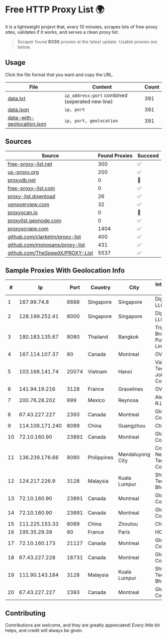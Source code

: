 
# Free HTTP Proxy List 🌍

It is a lightweight project that, every 10 minutes, scrapes lots of free-proxy sites, validates if it works, and serves a clean proxy list.


> Scraper found **8330** proxies at the latest update. Usable proxies are below.

## Usage

Click the file format that you want and copy the URL.


|File|Content|Count|
|----|-------|-----|
|[data.txt](https://raw.githubusercontent.com/themiralay/Proxy-List-World/master/data.txt)|`ip_address:port` combined (seperated new line)|391|
|[data.json](https://raw.githubusercontent.com/themiralay/Proxy-List-World/master/data.json)|`ip, port`|391|
|[data-with-geolocation.json](https://raw.githubusercontent.com/themiralay/Proxy-List-World/master/data-with-geolocation.json)|`ip, port, geolocation`|391|

## Sources

|Source|Found Proxies|Succeed|
|------|-------------|-------|
|[free-proxy-list.net](https://free-proxy-list.net)|300|✅|
|[us-proxy.org](https://www.us-proxy.org)|200|✅|
|[proxydb.net](http://proxydb.net)|0|🚫|
|[free-proxy-list.com](https://free-proxy-list.com/?page=&port=&type%5B%5D=http&type%5B%5D=https&up_time=0&search=Search)|0|✅|
|[proxy-list.download](https://www.proxy-list.download/HTTP)|26|✅|
|[vpnoverview.com](https://vpnoverview.com/privacy/anonymous-browsing/free-proxy-servers)|32|✅|
|[proxyscan.io](https://www.proxyscan.io)|0|🚫|
|[proxylist.geonode.com](https://proxylist.geonode.com/api/proxy-list?limit=300&page=1&sort_by=lastChecked&sort_type=desc&protocols=http,https)|0|✅|
|[proxyscrape.com](https://api.proxyscrape.com/v2/?request=displayproxies&protocol=http&timeout=10000&country=all&ssl=all&anonymity=all)|1404|✅|
|[github.com/clarketm/proxy-list](https://raw.githubusercontent.com/clarketm/proxy-list/master/proxy-list-raw.txt)|400|✅|
|[github.com/monosans/proxy-list](https://raw.githubusercontent.com/monosans/proxy-list/main/proxies/http.txt)|431|✅|
|[github.com/TheSpeedX/PROXY-List](https://raw.githubusercontent.com/TheSpeedX/PROXY-List/master/http.txt)|5537|✅|


## Sample Proxies With Geolocation Info

|#|Ip|Port|Country|City|Internet Service Provider|
|-|--|----|-------|----|-------------------------|
|1|167.99.74.8|8888|Singapore|Singapore|DigitalOcean, LLC|
|2|128.199.252.41|8000|Singapore|Singapore|DigitalOcean, LLC|
|3|180.183.135.67|8080|Thailand|Bangkok|Triple T Broadband Public Company Limited|
|4|167.114.107.37|80|Canada|Montreal|OVH SAS|
|5|103.166.141.74|20074|Vietnam|Hanoi|Viet NAM Cloud Technology Joint Stock Company|
|6|141.94.19.216|3128|France|Gravelines|OVH SAS|
|7|200.76.28.202|999|Mexico|Reynosa|Alestra, S. de R.L. de C.V.|
|8|67.43.227.227|2393|Canada|Montreal|GloboTech Communications|
|9|114.106.171.240|8089|China|Guangzhou|Chinanet|
|10|72.10.160.90|23891|Canada|Montreal|GloboTech Communications|
|11|136.239.176.66|8080|Philippines|Mandaluyong City|ComClark Network & Technology Corp|
|12|124.217.226.9|3128|Malaysia|Kuala Lumpur|Shinjiru Technology Sdn Bhd|
|13|72.10.160.90|23891|Canada|Montreal|GloboTech Communications|
|14|72.10.160.90|23891|Canada|Montreal|GloboTech Communications|
|15|111.225.153.33|8089|China|Zhoutou|China Telecom|
|16|195.35.29.39|80|France|Paris|HOSTINGER FR|
|17|72.10.160.173|21127|Canada|Montreal|GloboTech Communications|
|18|67.43.227.228|18731|Canada|Montreal|GloboTech Communications|
|19|111.90.143.184|3128|Malaysia|Kuala Lumpur|Shinjiru Technology Sdn Bhd|
|20|67.43.227.227|2393|Canada|Montreal|GloboTech Communications|



## Contributing

Contributions are welcome, and they are greatly appreciated! Every
little bit helps, and credit will always be given.

